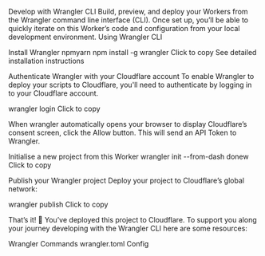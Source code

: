 Develop with Wrangler CLI
Build, preview, and deploy your Workers from the Wrangler command line interface (CLI). Once set up, you’ll be able to quickly iterate on this Worker’s code and configuration from your local development environment.
Using Wrangler CLI

Install Wrangler
npmyarn
npm install -g wrangler
Click to copy
See detailed installation instructions

Authenticate Wrangler with your Cloudflare account
To enable Wrangler to deploy your scripts to Cloudflare, you'll need to authenticate by logging in to your Cloudflare account.

wrangler login
Click to copy

When wrangler automatically opens your browser to display Cloudflare’s consent screen, click the Allow button. This will send an API Token to Wrangler.


Initialise a new project from this Worker
wrangler init --from-dash donew
Click to copy

Publish your Wrangler project
Deploy your project to Cloudflare’s global network:

wrangler publish
Click to copy

That’s it! 🎉
You’ve deployed this project to Cloudflare. To support you along your journey developing with the Wrangler CLI here are some resources:

Wrangler Commands
wrangler.toml Config